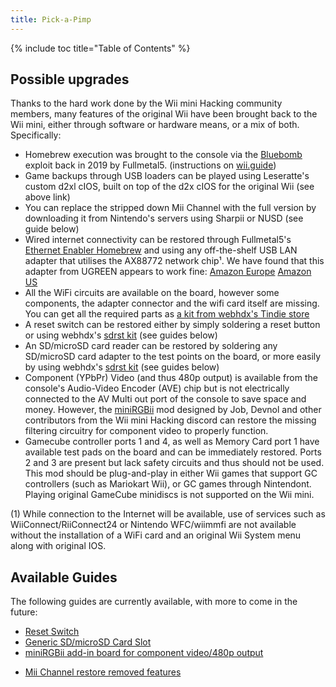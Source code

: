 ```yaml
---
title: Pick-a-Pimp
---
```

{% include toc title="Table of Contents" %}
## Possible upgrades

Thanks to the hard work done by the Wii mini Hacking community members, many features of the original Wii have been brought back to the Wii mini, either through software or hardware means, or a mix of both.
Specifically:

- Homebrew execution was brought to the console via the [Bluebomb](https://github.com/Fullmetal5/bluebomb) exploit back in 2019 by Fullmetal5. (instructions on [wii.guide](https://wii.guide/bluebomb))
- Game backups through USB loaders can be played using Leseratte's custom d2xl cIOS, built on top of the d2x cIOS for the original Wii (see above link)
- You can replace the stripped down Mii Channel with the full version by downloading it from Nintendo's servers using Sharpii or NUSD (see guide below)
- Wired internet connectivity can be restored through Fullmetal5's [Ethernet Enabler Homebrew](https://wiibrew.org/wiki/Ethernet_Enabler) and using any off-the-shelf USB LAN adapter that utilises the AX88772 network chip¹. We have found that this adapter from UGREEN appears to work fine: [Amazon Europe](https://www.amazon.de/dp/B00MYT481C) [Amazon US](https://www.amazon.com/dp/B08DRKYKMM/)
- All the WiFi circuits are available on the board, however some components, the adapter connector and the wifi card itself are missing. You can get all the required parts as [a kit from webhdx's Tindie store](https://www.tindie.com/products/webhdx/wifi-kit-for-wii-mini/)
- A reset switch can be restored either by simply soldering a reset button or using webhdx's [sdrst kit](https://www.tindie.com/products/webhdx/wiimini-sdrst-sd-reset-button-mod-for-wii-mini/) (see guides below)
- An SD/microSD card reader can be restored by soldering any SD/microSD card adapter to the test points on the board, or more easily by using webhdx's [sdrst kit](https://www.tindie.com/products/webhdx/wiimini-sdrst-sd-reset-button-mod-for-wii-mini/) (see guides below)
- Component (YPbPr) Video (and thus 480p output) is available from the console's Audio-Video Encoder (AVE) chip but is not electrically connected to the AV Multi out port of the console to save space and money. However, the [miniRGBii](https://github.com/Wii-Mini-Hacking/miniRGBii) mod designed by Job, Devnol and other contributors from the Wii mini Hacking discord can restore the missing filtering circuitry for component video to properly function.
- Gamecube controller ports 1 and 4, as well as Memory Card port 1 have available test pads on the board and can be immediately restored. Ports 2 and 3 are present but lack safety circuits and thus should not be used. This mod should be plug-and-play in either Wii games that support GC controllers (such as Mariokart Wii), or GC games through Nintendont. Playing original GameCube minidiscs is not supported on the Wii mini.

(1) While connection to the Internet will be available, use of services such as WiiConnect/RiiConnect24 or Nintendo WFC/wiimmfi are not available without the installation of a WiFi card and an original Wii System menu along with original IOS.
## Available Guides

The following guides are currently available, with more to come in the future:

<!--- TBA: [webhdx\'s SDRST add-in board for a reset button and microSD card slot](sdrst)-->
- [Reset Switch](reset)
- [Generic SD/microSD Card Slot](sdcard)
- [miniRGBii add-in board for component video/480p output](miniRGBii)
<!--- TBA: [WiFi Adapter install](wifi)-->
<!--- TBA: [GameCube controller ports 1&4](gcc)-->
<!--- TBA: [GameCube memory card slot 1](gcmem)-->
- [Mii Channel restore removed features](mii-upgrade)
